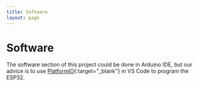 ```yaml
---
title: Software
layout: page
---
```


# Software

The software section of this project could be done in Arduino IDE, but our advice is to use [PlatformIO](https://platformio.org/install/ide?install=vscode){:target="_blank"} in VS Code to program the ESP32.
